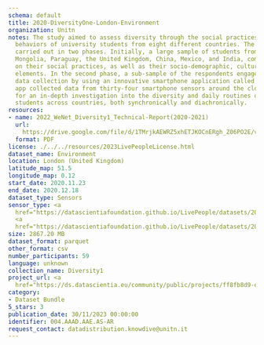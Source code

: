 ```yaml
---
schema: default
title: 2020-DiversityOne-London-Environment
organization: Unitn
notes: The study aimed to assess diversity through the social practices and daily
  behaviors of university students from eight different countries. The research was
  carried out in two phases. Initially, a large sample of students from Denmark, Italy,
  Mongolia, Paraguay, the United Kingdom, China, Mexico, and India, completed a survey
  on their social practices, as well as their socio-demographic, cultural, and psychological
  elements. In the second phase, a sub-sample of the respondents engaged in a four-week
  data collection by using an innovative smartphone application called iLog. This
  app collected data from thirty-four smartphone sensors around the clock, allowing
  for an in-depth investigation into the diversity and daily routines of university
  students across countries, both synchronically and diachronically.
resources:
- name: 2022_WeNet_Diversity1_Technical-Report(2020-2021)
  url: 
    https://drive.google.com/file/d/1TMrjkAEWRZ5xhETJKOCnERgh_Z06PO2E/view?usp=drive_link
  format: PDF
license: ./../../resources/2023LivePeopleLicense.html
dataset_name: Environment
location: London (United Kingdom)
latitude_map: 51.5
longitude_map: 0.12
start_date: 2020.11.23
end_date: 2020.12.18
dataset_type: Sensors
sensor_type: <a 
  href="https://datascientiafoundation.github.io/LivePeople/datasets/2020-DV1-London-Pressure%20Event/">pressure</a>,
  <a 
  href="https://datascientiafoundation.github.io/LivePeople/datasets/2020-DV1-London-Light%20Event/">light</a>
size: 2867.20 MB
dataset_format: parquet
other_format: csv
number_participants: 59
language: unknown
collection_name: Diversity1
project_url: <a 
  href="https://ds.datascientia.eu/community/public/projects/ff8fb8d9-ecfd-4c39-bc09-c80eb4d90402">https://ds.datascientia.eu/community/public/projects/ff8fb8d9-ecfd-4c39-bc09-c80eb4d90402</a>
category:
- Dataset Bundle
5_stars: 3
publication_date: 30/11/2023 00:00:00
identifier: 004.AAAD.AAE.AS-AR
request_contact: datadistribution.knowdive@unitn.it
---
```


